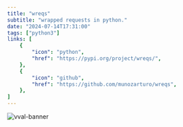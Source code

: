 ```yaml
---
title: "wreqs"
subtitle: "wrapped requests in python."
date: "2024-07-14T17:31:00"
tags: ["python3"]
links: [
    {
        "icon": "python",
        "href": "https://pypi.org/project/wreqs/",
    },
    {
        "icon": "github",
        "href": "https://github.com/munozarturo/wreqs",
    },
]
---
```


![vval-banner](/content/images/wreqs-banner.png)
